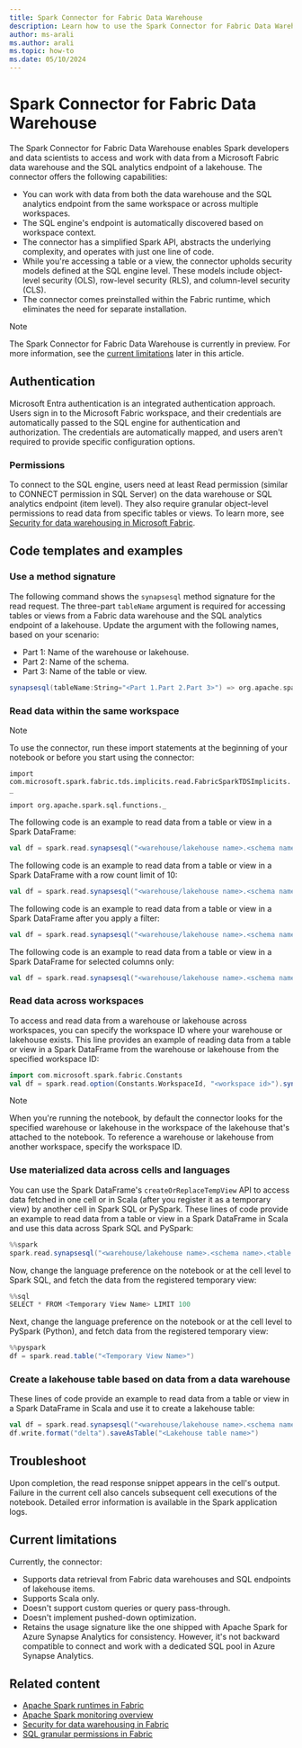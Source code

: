 ```yaml
---
title: Spark Connector for Fabric Data Warehouse
description: Learn how to use the Spark Connector for Fabric Data Warehouse to access and work with data from a warehouse and the SQL analytics endpoint of a lakehouse.
author: ms-arali
ms.author: arali
ms.topic: how-to
ms.date: 05/10/2024
---
```


# Spark Connector for Fabric Data Warehouse

The Spark Connector for Fabric Data Warehouse enables Spark developers and data scientists to access and work with data from a Microsoft Fabric data warehouse and the SQL analytics endpoint of a lakehouse. The connector offers the following capabilities:

* You can work with data from both the data warehouse and the SQL analytics endpoint from the same workspace or across multiple workspaces.
* The SQL engine's endpoint is automatically discovered based on workspace context.
* The connector has a simplified Spark API, abstracts the underlying complexity, and operates with just one line of code.
* While you're accessing a table or a view, the connector upholds security models defined at the SQL engine level. These models include object-level security (OLS), row-level security (RLS), and column-level security (CLS).
* The connector comes preinstalled within the Fabric runtime, which eliminates the need for separate installation.

> [!NOTE]
> The Spark Connector for Fabric Data Warehouse is currently in preview. For more information, see the [current limitations](spark-data-warehouse-connector.md#current-limitations) later in this article.  

## Authentication

Microsoft Entra authentication is an integrated authentication approach. Users sign in to the Microsoft Fabric workspace, and their credentials are automatically passed to the SQL engine for authentication and authorization. The credentials are automatically mapped, and users aren't required to provide specific configuration options.

### Permissions

To connect to the SQL engine, users need at least Read permission (similar to CONNECT permission in SQL Server) on the data warehouse or SQL analytics endpoint (item level). They also require granular object-level permissions to read data from specific tables or views. To learn more, see [Security for data warehousing in Microsoft Fabric](../data-warehouse/security.md).

## Code templates and examples

### Use a method signature

The following command shows the `synapsesql` method signature for the read request. The three-part `tableName` argument is required for accessing tables or views from a Fabric data warehouse and the SQL analytics endpoint of a lakehouse. Update the argument with the following names, based on your scenario:

* Part 1: Name of the warehouse or lakehouse.
* Part 2: Name of the schema.
* Part 3: Name of the table or view.

```scala
synapsesql(tableName:String="<Part 1.Part 2.Part 3>") => org.apache.spark.sql.DataFrame
```

### Read data within the same workspace

> [!NOTE]
> To use the connector, run these import statements at the beginning of your notebook or before you start using the connector:
>
> `import com.microsoft.spark.fabric.tds.implicits.read.FabricSparkTDSImplicits._`
>
> `import org.apache.spark.sql.functions._`

The following code is an example to read data from a table or view in a Spark DataFrame:

```scala
val df = spark.read.synapsesql("<warehouse/lakehouse name>.<schema name>.<table or view name>")
```

The following code is an example to read data from a table or view in a Spark DataFrame with a row count limit of 10:

```scala
val df = spark.read.synapsesql("<warehouse/lakehouse name>.<schema name>.<table or view name>").limit(10)
```

The following code is an example to read data from a table or view in a Spark DataFrame after you apply a filter:

```scala
val df = spark.read.synapsesql("<warehouse/lakehouse name>.<schema name>.<table or view name>").filter("column name == 'value'")
```

The following code is an example to read data from a table or view in a Spark DataFrame for selected columns only:

```scala
val df = spark.read.synapsesql("<warehouse/lakehouse name>.<schema name>.<table or view name>").select("column A", "Column B")
```

### Read data across workspaces

To access and read data from a warehouse or lakehouse across workspaces, you can specify the workspace ID where your warehouse or lakehouse exists. This line provides an example of reading data from a table or view in a Spark DataFrame from the warehouse or lakehouse from the specified workspace ID:

```scala
import com.microsoft.spark.fabric.Constants
val df = spark.read.option(Constants.WorkspaceId, "<workspace id>").synapsesql("<warehouse/lakehouse name>.<schema name>.<table or view name>")
```

> [!NOTE]
> When you're running the notebook, by default the connector looks for the specified warehouse or lakehouse in the workspace of the lakehouse that's attached to the notebook. To reference a warehouse or lakehouse from another workspace, specify the workspace ID.

### Use materialized data across cells and languages

You can use the Spark DataFrame's `createOrReplaceTempView` API to access data fetched in one cell or in Scala (after you register it as a temporary view) by another cell in Spark SQL or PySpark. These lines of code provide an example to read data from a table or view in a Spark DataFrame in Scala and use this data across Spark SQL and PySpark:

```scala
%%spark
spark.read.synapsesql("<warehouse/lakehouse name>.<schema name>.<table or view name>").createOrReplaceTempView("<Temporary View Name>")
```

Now, change the language preference on the notebook or at the cell level to Spark SQL, and fetch the data from the registered temporary view:

```scala
%%sql
SELECT * FROM <Temporary View Name> LIMIT 100
```

Next, change the language preference on the notebook or at the cell level to PySpark (Python), and fetch data from the registered temporary view:

```scala
%%pyspark
df = spark.read.table("<Temporary View Name>")
```

### Create a lakehouse table based on data from a data warehouse

These lines of code provide an example to read data from a table or view in a Spark DataFrame in Scala and use it to create a lakehouse table:

```scala
val df = spark.read.synapsesql("<warehouse/lakehouse name>.<schema name>.<table or view name>")
df.write.format("delta").saveAsTable("<Lakehouse table name>")
```

## Troubleshoot

Upon completion, the read response snippet appears in the cell's output. Failure in the current cell also cancels subsequent cell executions of the notebook. Detailed error information is available in the Spark application logs.

## Current limitations

Currently, the connector:

* Supports data retrieval from Fabric data warehouses and SQL endpoints of lakehouse items.
* Supports Scala only.
* Doesn't support custom queries or query pass-through.
* Doesn't implement pushed-down optimization.
* Retains the usage signature like the one shipped with Apache Spark for Azure Synapse Analytics for consistency. However, it's not backward compatible to connect and work with a dedicated SQL pool in Azure Synapse Analytics.

## Related content

* [Apache Spark runtimes in Fabric](runtime.md)
* [Apache Spark monitoring overview](spark-monitoring-overview.md)
* [Security for data warehousing in Fabric](../data-warehouse/security.md)
* [SQL granular permissions in Fabric](../data-warehouse/sql-granular-permissions.md)
